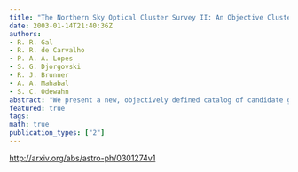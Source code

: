 ```yaml
---
title: "The Northern Sky Optical Cluster Survey II: An Objective Cluster Catalog   for 5800 Square Degrees"
date: 2003-01-14T21:40:36Z
authors:
- R. R. Gal
- R. R. de Carvalho
- P. A. A. Lopes
- S. G. Djorgovski
- R. J. Brunner
- A. A. Mahabal
- S. C. Odewahn
abstract: "We present a new, objectively defined catalog of candidate galaxy clusters based on the galaxy catalogs from the Digitized Second Palomar Observatory Sky Survey (DPOSS). This cluster catalog, derived from the best calibrated plates in the high latitude (|b|>30) Northern Galactic Cap region, covers 5,800 square degrees, and contains 8,155 candidate clusters. A simple adaptive kernel density mapping technique, combined with the SExtractor object detection algorithm, is used to detect galaxy overdensities, which we identify as clusters. Simulations of the background galaxy distribution and clusters of varying richnesses and redshifts allow us to optimize detection parameters, and measure the completeness and contamination rates for our catalog. Cluster richnesses and photometric redshifts are measured, using integrated colors and magnitudes for each cluster. An extensive spectroscopic survey is used to confirm the photometric results.   This catalog, with well-characterized sample properties, provides a sound basis for future studies of cluster physics and large scale structure."
featured: true
tags:
math: true
publication_types: ["2"]
---
```

http://arxiv.org/abs/astro-ph/0301274v1
